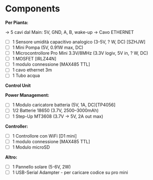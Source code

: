 # Components
**Per Pianta:**  

  → 5 cavi dal Main: 5V, GND, A, B, wake-up -> Cavo ETHERNET
- [ ]  1 Sensore umidità capacitivo analogico (3-5V, ? W, DC) [SZHJW]
- [ ]  1 Mini Pompa (5V, 0.91W max, DC)
- [ ]  1 Microcontrollore Pro Mini 3.3V/8MHz (3.3V logiv, 5V in, ? W, DC)
- [ ]  1 MOSFET [IRLZ44N]
- [ ]  1 modulo connessione [MAX485 TTL] 
- [ ]  1 cavo ethernet 3m
- [ ]  1 Tubo acqua 

**Control Unit**

**Power Management:**

- [ ]  1 Modulo caricatore batteria (5V, 1A, DC)[TP4056]
- [ ]  1/2 Batterie 18650  (3.7V, 2500–3000mAh)
- [ ]  1 Step-Up MT3608 (3.7V → 5V, 2A out max)

**Controller:**

- [ ]  1 Controllore con WiFi [D1 mini]
- [ ]  1 modulo connessione [MAX485 TTL] 
- [ ]  1 Modulo microSD

**Altro:**

- [ ]  1 Pannello solare (5-6V, 2W)
- [ ]  1 USB-Serial Adampter - per caricare codice su pro mini
